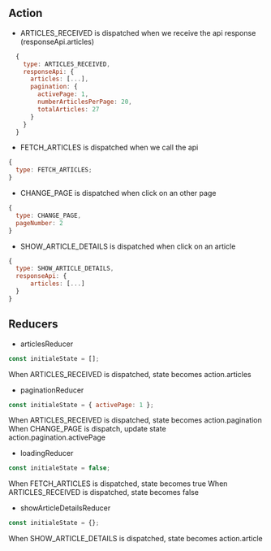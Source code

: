 ## Action

- ARTICLES_RECEIVED is dispatched when we receive the api response (responseApi.articles)

```javascript
  {
    type: ARTICLES_RECEIVED,
    responseApi: {
      articles: [...],
      pagination: {
        activePage: 1,
        numberArticlesPerPage: 20,
        totalArticles: 27
      }
    }
  }
```

- FETCH_ARTICLES is dispatched when we call the api

```javascript
{
  type: FETCH_ARTICLES;
}
```

- CHANGE_PAGE is dispatched when click on an other page

```javascript
{
  type: CHANGE_PAGE,
  pageNumber: 2
}
```

- SHOW_ARTICLE_DETAILS is dispatched when click on an article

```javascript
{
  type: SHOW_ARTICLE_DETAILS,
  responseApi: {
      articles: [...]
  }
}
```

## Reducers

- articlesReducer

```javascript
const initialeState = [];
```

When ARTICLES_RECEIVED is dispatched, state becomes action.articles

- paginationReducer

```javascript
const initialeState = { activePage: 1 };
```

When ARTICLES_RECEIVED is dispatched, state becomes action.pagination
When CHANGE_PAGE is dispatch, update state action.pagination.activePage

- loadingReducer

```javascript
const initialeState = false;
```

When FETCH_ARTICLES is dispatched, state becomes true
When ARTICLES_RECEIVED is dispatched, state becomes false

- showArticleDetailsReducer

```javascript
const initialeState = {};
```

When SHOW_ARTICLE_DETAILS is dispatched, state becomes action.article
